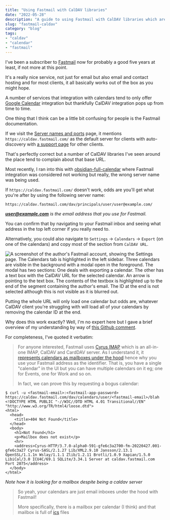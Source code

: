 ```yaml
---
title: "Using Fastmail with CalDAV libraries"
date: "2022-05-28"
description: "A guide to using Fastmail with CalDAV libraries which are often fiddly and struggle to find your calendars"
slug: "fastmail-caldav"
category: "blog"
tags:
- "caldav"
- "calendar"
- "fastmail"
---
```


I've been a subscriber to [Fastmail](https://fastmail.com) now for probably a good five years at least, if not more at this point.

It's a really nice service, not just for email but also email and contact hosting and for most clients, it all basically works out of the box as you might hope.

A number of services that integration with calendars tend to only offer [Google Calendar](https://en.wikipedia.org/wiki/Google_Calendar) integration but thankfully CalDAV integration pops up from time to time.

One thing that I think can be a little bit confusing for people is the Fastmail documentation.

If we visit the [Server names and ports](https://www.fastmail.help/hc/en-us/articles/1500000278342-Server-names-and-ports#calendar) page, it mentions `https://caldav.fastmail.com/` as the default server for clients with auto-discovery with [a support page](https://www.fastmail.help/hc/en-us/articles/360058752834) for other clients.

That's perfectly correct but a number of CalDAV libraries I've seen around the place tend to complain about that base URL.

Most recently, I ran into this with [obsidian-full-calendar](https://github.com/davish/obsidian-full-calendar/issues/87) where Fastmail integration was considered not working but really, the wrong server name was being used.

If `https://caldav.fastmail.com/` doesn't work, odds are you'll get what you're after by using the following server name:

```text
https://caldav.fastmail.com/dav/principals/user/user@example.com/
```

***user@example.com** is the email address that you use for Fastmail.*

You can confirm that by navigating to your Fastmail inbox and seeing what address in the top left corner if you really need to.

Alternatively, you could also navigate to `Settings` → `Calendars` → `Export` (on one of the calendars) and copy most of the section from `CalDAV URL`.

![A screenshot of the author's Fastmail account, showing the Settings page.
  The Calendars tab is highlighted in the left sidebar.
  Three calendars are visible in the background with a modal open in the foreground.
  The modal has two sections: One deals with exporting a calendar.
  The other has a text box with the CalDAV URL for the selected calendar.
  An arrow is pointing to the text box.
  The contents of the textbox is highlighted up to the end of the segment containing the author's email.
  The ID at the end is not selected although this is not visible as it is blurred out.](./img/blog/fastmail-caldav/calendar-settings.png)

Putting the whole URL will only load one calendar but odds are, whatever CalDAV client you're struggling with will load all of your calendars by removing the calendar ID at the end.

Why does this work exactly? Well, I'm no expert here but I gave a brief overview of my understanding by way of [this Github comment](https://github.com/davish/obsidian-full-calendar/pull/106#issuecomment-1120536933).

For completeness, I've quoted it verbatim:

> For anyone interested, Fastmail uses [Cyrus IMAP](https://www.cyrusimap.org/) which is an all-in-one IMAP, CalDAV and CardDAV server. As I understand it, it [represents calendars as mailboxes under the hood](https://www.cyrusimap.org/imap/concepts/features/dav-collection-mgmt.html) hence why you use your Fastmail address as the identifier. That is, you have a single "calendar" in the UI but you can have multiple calendars on it eg; one for Events, one for Work and so on.
>
> In fact, we can prove this by requesting a bogus calendar:

```shell
$ curl -u <fastmail-email>:<fastmail-app-password> https://caldav.fastmail.com/dav/calendars/user/<fastmail-email>/blah
<!DOCTYPE HTML PUBLIC "-//W3C//DTD HTML 4.01 Transitional//EN" "http://www.w3.org/TR/html4/loose.dtd">
<html>
  <head>
    <title>404 Not Found</title>
  </head>
  <body>
    <h1>Not Found</h1>
    <p>Mailbox does not exist</p>
    <hr>
    <address>Cyrus-HTTP/3.7.0-alpha0-591-gfe6c3a2700-fm-20220427.001-gfe6c3a27 Cyrus-SASL/2.1.27 Lib/XML2.9.10 Jansson/2.13.1 OpenSSL/1.1.1n Wslay/1.1.1 Zlib/1.2.11 Brotli/1.0.9 Xapian/1.5.0 LibiCal/3.0 ICU4C/69.1 SQLite/3.34.1 Server at caldav.fastmail.com Port 2075</address>
  </body>
</html>
```

*Note how it is looking for a mailbox despite being a caldav server*

> So yeah, your calendars are just email inboxes under the hood with Fastmail!
>
> More specifically, there is a mailbox per calendar (I think) and that mailbox is full of [ics](https://en.wikipedia.org/wiki/ICalendar) files
